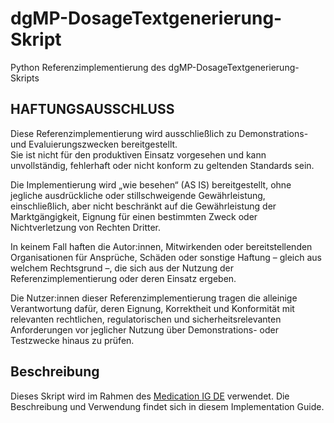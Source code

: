 # dgMP-DosageTextgenerierung-Skript
Python Referenzimplementierung des dgMP-DosageTextgenerierung-Skripts

## HAFTUNGSAUSSCHLUSS

Diese Referenzimplementierung wird ausschließlich zu Demonstrations- und Evaluierungszwecken bereitgestellt.  
Sie ist nicht für den produktiven Einsatz vorgesehen und kann unvollständig, fehlerhaft oder nicht konform zu geltenden Standards sein.  

Die Implementierung wird „wie besehen“ (AS IS) bereitgestellt, ohne jegliche ausdrückliche oder stillschweigende Gewährleistung, einschließlich, aber nicht beschränkt auf die Gewährleistung der Marktgängigkeit, Eignung für einen bestimmten Zweck oder Nichtverletzung von Rechten Dritter.  

In keinem Fall haften die Autor:innen, Mitwirkenden oder bereitstellenden Organisationen für Ansprüche, Schäden oder sonstige Haftung – gleich aus welchem Rechtsgrund –, die sich aus der Nutzung der Referenzimplementierung oder deren Einsatz ergeben.  

Die Nutzer:innen dieser Referenzimplementierung tragen die alleinige Verantwortung dafür, deren Eignung, Korrektheit und Konformität mit relevanten rechtlichen, regulatorischen und sicherheitsrelevanten Anforderungen vor jeglicher Nutzung über Demonstrations- oder Testzwecke hinaus zu prüfen.

## Beschreibung

Dieses Skript wird im Rahmen des [Medication IG DE](https://ig.fhir.de/igs/medication/) verwendet. Die Beschreibung und Verwendung findet sich in diesem Implementation Guide.